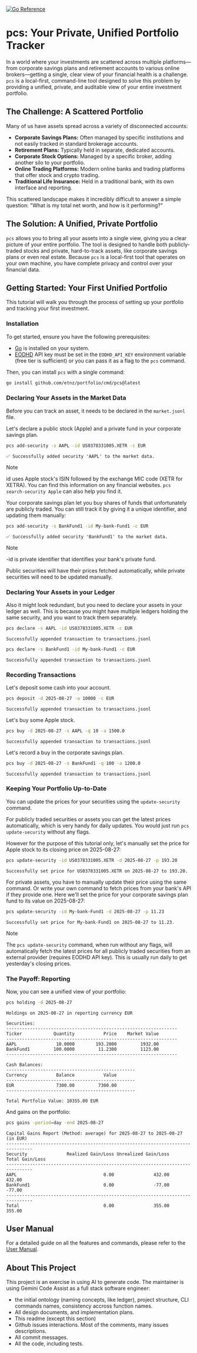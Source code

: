 [![Go Reference](https://pkg.go.dev/badge/github.com/etnz/portfolio.svg)](https://pkg.go.dev/github.com/etnz/portfolio)

# pcs: Your Private, Unified Portfolio Tracker

In a world where your investments are scattered across multiple platforms—from corporate savings plans and retirement accounts to various online brokers—getting a single, clear view of your financial health is a challenge. `pcs` is a local-first, command-line tool designed to solve this problem by providing a unified, private, and auditable view of your entire investment portfolio.

## The Challenge: A Scattered Portfolio

Many of us have assets spread across a variety of disconnected accounts:

*   **Corporate Savings Plans:** Often managed by specific institutions and not easily tracked in standard brokerage accounts.
*   **Retirement Plans:** Typically held in separate, dedicated accounts.
*   **Corporate Stock Options:** Managed by a specific broker, adding another silo to your portfolio.
*   **Online Trading Platforms:** Modern online banks and trading platforms that offer stock and crypto trading.
*   **Traditional Life Insurance:** Held in a traditional bank, with its own interface and reporting.

This scattered landscape makes it incredibly difficult to answer a simple question: "What is my total net worth, and how is it performing?"

## The Solution: A Unified, Private Portfolio

`pcs` allows you to bring all your assets into a single view, giving you a clear picture of your entire portfolio. The tool is designed to handle both publicly-traded stocks and private, hard-to-track assets, like corporate savings plans or even real estate. Because `pcs` is a local-first tool that operates on your own machine, you have complete privacy and control over your financial data.

## Getting Started: Your First Unified Portfolio

This tutorial will walk you through the process of setting up your portfolio and tracking your first investment.

### Installation

To get started, ensure you have the following prerequisites:
- [Go](https://golang.org/) is installed on your system.
- [EODHD](https://eodhd.com/) API key must be set in the `EODHD_API_KEY` environment variable (free tier is sufficient) or you can pass it as a flag to the `pcs` command.

Then, you can install `pcs` with a single command:

```bash
go install github.com/etnz/portfolio/cmd/pcs@latest
```

### Declaring Your Assets in the Market Data

Before you can track an asset, it needs to be declared in the `market.jsonl` file. 

Let's declare a public stock (Apple) and a private fund in your corporate savings plan.


```bash
pcs add-security -s AAPL -id US0378331005.XETR -c EUR
```

```console
✅ Successfully added security 'AAPL' to the market data.
```

> [!NOTE]
> id uses Apple stock's ISIN followed by the exchange MIC code (XETR for XETRA). You can find this information on any financial websites. `pcs search-security Apple` can also help you find it.


Your corporate savings plan let you buy shares of funds that unfortunately are publicly traded. You can still track it by giving it a unique identifier, and updating them manually:

```bash
pcs add-security -s BankFund1 -id My-bank-Fund1 -c EUR
```

```console
✅ Successfully added security 'BankFund1' to the market data.
```

> [!NOTE]
> -id is private identifier that identifies your bank's private fund.

Public securities will have their prices fetched automatically, while private securities will need to be updated manually.

### Declaring Your Assets in your Ledger

Also it might look redundant, but you need to declare your assets in your ledger as well. This is because you might have multiple ledgers holding the same security, and you want to track them separately.

```bash
pcs declare -s AAPL -id US0378331005.XETR -c EUR
```

```console
Successfully appended transaction to transactions.jsonl
```

```bash
pcs declare -s BankFund1 -id My-bank-Fund1 -c EUR
```

```console
Successfully appended transaction to transactions.jsonl
```

### Recording Transactions

Let's deposit some cash into your account.

```bash
pcs deposit -d 2025-08-27 -a 10000 -c EUR
```

```console
Successfully appended transaction to transactions.jsonl
```

Let's buy some Apple stock.

```bash
pcs buy -d 2025-08-27 -s AAPL -q 10 -a 1500.0
```

```console
Successfully appended transaction to transactions.jsonl
```

Let's record a buy in the corporate savings plan.

```bash
pcs buy -d 2025-08-27 -s BankFund1 -q 100 -a 1200.0
```

```console
Successfully appended transaction to transactions.jsonl
```


### Keeping Your Portfolio Up-to-Date

You can update the prices for your securities using the `update-security` command.

For publicly traded securities or assets you can get the latest prices automatically, which is very handy for daily updates. You would just run `pcs update-security` without any flags.

However for the purpose of this tutorial only, let's manually set the price for Apple stock to its closing price on 2025-08-27:

```bash
pcs update-security -id US0378331005.XETR -d 2025-08-27 -p 193.20
```

```console
Successfully set price for US0378331005.XETR on 2025-08-27 to 193.20.
```

For private assets, you have to manually update their price using the same command. Or write your own command to fetch prices from your bank's API if they provide one. Here we'll set the price for your corporate savings plan fund to its value on 2025-08-27:

```bash
pcs update-security -id My-bank-Fund1 -d 2025-08-27 -p 11.23
```

```console
Successfully set price for My-bank-Fund1 on 2025-08-27 to 11.23.
```

> [!NOTE]
> The `pcs update-security` command, when run without any flags, will automatically fetch the latest prices for all publicly traded securities from an external provider (requires EODHD API key). This is usually run daily to get yesterday's closing prices.



### The Payoff: Reporting

Now, you can see a unified view of your portfolio:

```bash
pcs holding -d 2025-08-27
```

```console
Holdings on 2025-08-27 in reporting currency EUR

Securities:
-----------------------------------------------------------------
Ticker            Quantity           Price    Market Value
-----------------------------------------------------------------
AAPL               10.0000        193.2000         1932.00
BankFund1         100.0000         11.2300         1123.00
-----------------------------------------------------------------

Cash Balances:
-------------------------------------------------
Currency           Balance           Value
-------------------------------------------------
EUR                7300.00         7300.00
-------------------------------------------------

Total Portfolio Value: 10355.00 EUR
```


And gains on the portfolio:

```bash
pcs gains -period=day -end 2025-08-27
```

```console
Capital Gains Report (Method: average) for 2025-08-27 to 2025-08-27 (in EUR)
--------------------------------------------------------------------------------
Security               Realized Gain/Loss Unrealized Gain/Loss      Total Gain/Loss
--------------------------------------------------------------------------------
AAPL                                 0.00               432.00               432.00
BankFund1                            0.00               -77.00               -77.00
--------------------------------------------------------------------------------
Total                                0.00               355.00               355.00
```

## User Manual

For a detailed guide on all the features and commands, please refer to the [User Manual](./UserManual.md).

## About This Project

This project is an exercise in using AI to generate code. The maintainer is using Gemini Code Assist as a full stack software engineer:
* the initial ontology (naming concepts, like ledger), project structure, CLI commands names, consistency accross function names.
* All design documents, and implementation plans.
* This readme (except this section)
* Github issues interactions. Most of the comments, many issues descriptions.
* All commit messages.
* All the code, including tests.